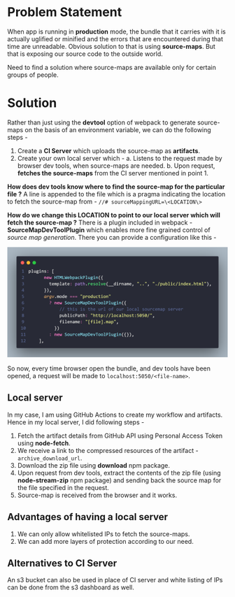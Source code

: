 # Problem Statement

When app is running in **production** mode, the bundle that it carries with it is actually uglified or minified and the errors that are encountered during that time are unreadable. Obvious solution to that is using **source-maps**. But that is exposing our source code to the outside world.

Need to find a solution where source-maps are available only for certain groups of people.

# Solution

Rather than just using the **devtool** option of webpack to generate source-maps on the basis of an environment variable, we can do the following steps -

1. Create a **CI Server** which uploads the source-map as **artifacts**.
2. Create your own local server which -
   a. Listens to the request made by browser dev tools, when source-maps are needed.
   b. Upon request, **fetches the source-maps** from the CI server mentioned in point 1.

**How does dev tools know where to find the source-map for the particular file ?**
A line is appended to the file which is a pragma indicating the location to fetch the source-map from - `//# sourceMappingURL=\<LOCATION\>`

**How do we change this LOCATION to point to our local server which will fetch the source-map ?**
There is a plugin included in webpack - **SourceMapDevToolPlugin** which enables more fine grained control of _source map generation_. There you can provide a configuration like this -


![webpack source map dev tool plugin config](https://github.com/SandyDev00076/webpack-react-sourcemaps/blob/main/webpackSourceMapPluginConfig.png)

So now, every time browser open the bundle, and dev tools have been opened, a request will be made to `localhost:5050/<file-name>`.

## Local server

In my case, I am using GitHub Actions to create my workflow and artifacts. Hence in my local server, I did following steps -

1. Fetch the artifact details from GitHub API using Personal Access Token using **node-fetch**.
2. We receive a link to the compressed resources of the artifact - `archive_download_url`.
3. Download the zip file using **download** npm package.
4. Upon request from dev tools, extract the contents of the zip file (using **node-stream-zip** npm package) and sending back the source map for the file specified in the request.
5. Source-map is received from the browser and it works.

## Advantages of having a local server

1. We can only allow whitelisted IPs to fetch the source-maps.
2. We can add more layers of protection according to our need.

## Alternatives to CI Server

An s3 bucket can also be used in place of CI server and white listing of IPs can be done from the s3 dashboard as well.
